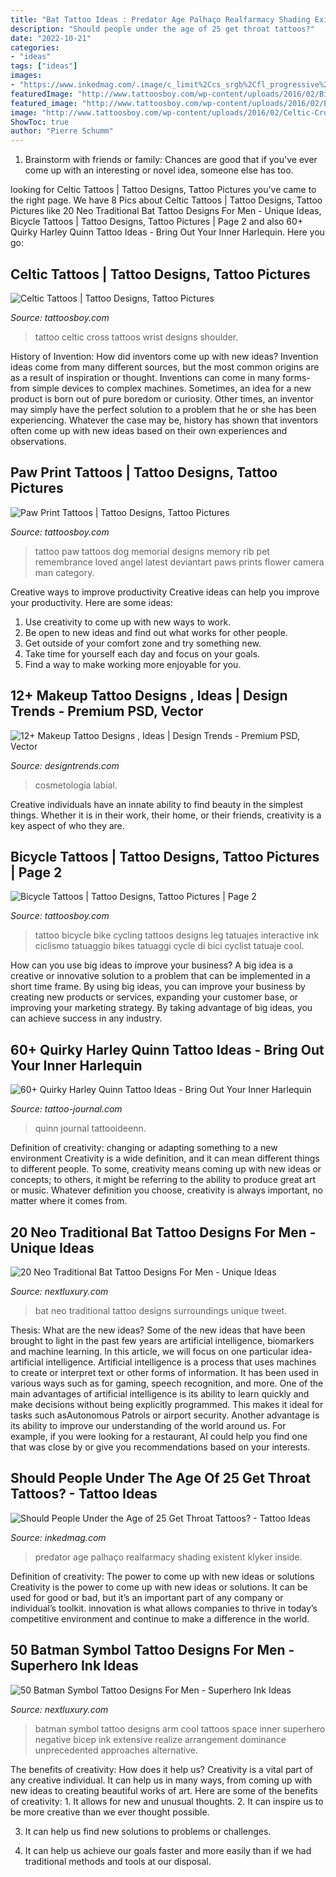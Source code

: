```yaml
---
title: "Bat Tattoo Ideas : Predator Age Palhaço Realfarmacy Shading Existent Klyker Inside"
description: "Should people under the age of 25 get throat tattoos?"
date: "2022-10-21"
categories:
- "ideas"
tags: ["ideas"]
images:
- "https://www.inkedmag.com/.image/c_limit%2Ccs_srgb%2Cfl_progressive%2Cq_auto:good%2Cw_700/MTU5MDMyOTUwMzMyMDA4MDg1/throat-3.jpg"
featuredImage: "http://www.tattoosboy.com/wp-content/uploads/2016/02/Bicycle-Tattoo-Design-On-Leg-TB1219.jpg"
featured_image: "http://www.tattoosboy.com/wp-content/uploads/2016/02/Bicycle-Tattoo-Design-On-Leg-TB1219.jpg"
image: "http://www.tattoosboy.com/wp-content/uploads/2016/02/Celtic-Cross-Tattoo-On-Wrist-TB12066.jpg"
ShowToc: true
author: "Pierre Schumm"
---
```



1. Brainstorm with friends or family: Chances are good that if you've ever come up with an interesting or novel idea, someone else has too.

	

		
looking for Celtic Tattoos | Tattoo Designs, Tattoo Pictures you've came to the right page. We have 8 Pics about Celtic Tattoos | Tattoo Designs, Tattoo Pictures like 20 Neo Traditional Bat Tattoo Designs For Men - Unique Ideas, Bicycle Tattoos | Tattoo Designs, Tattoo Pictures | Page 2 and also 60+ Quirky Harley Quinn Tattoo Ideas - Bring Out Your Inner Harlequin. Here you go:
		
    
## Celtic Tattoos | Tattoo Designs, Tattoo Pictures

<img loading=lazy src="http://www.tattoosboy.com/wp-content/uploads/2016/02/Celtic-Cross-Tattoo-On-Wrist-TB12066.jpg" onerror="this.onerror=null;this.src='https://tse1.mm.bing.net/th?id=OIP.DVUk3sjwhgaSxVhfNS2x-gHaJ7&amp;pid=15.1';" alt="Celtic Tattoos | Tattoo Designs, Tattoo Pictures">

_Source: tattoosboy.com_

>tattoo celtic cross tattoos wrist designs shoulder. 

	

History of Invention: How did inventors come up with new ideas?
Invention ideas come from many different sources, but the most common origins are as a result of inspiration or thought. Inventions can come in many forms- from simple devices to complex machines. Sometimes, an idea for a new product is born out of pure boredom or curiosity. Other times, an inventor may simply have the perfect solution to a problem that he or she has been experiencing. Whatever the case may be, history has shown that inventors often come up with new ideas based on their own experiences and observations.

    
## Paw Print Tattoos | Tattoo Designs, Tattoo Pictures

<img loading=lazy src="http://www.tattoosboy.com/wp-content/uploads/2016/03/Dog-Paw-Tattoo-On-Rib-TB1054.jpg" onerror="this.onerror=null;this.src='https://tse2.mm.bing.net/th?id=OIP.ihbHAPt4S1rN9pBIdKjFRQHaLE&amp;pid=15.1';" alt="Paw Print Tattoos | Tattoo Designs, Tattoo Pictures">

_Source: tattoosboy.com_

>tattoo paw tattoos dog memorial designs memory rib pet remembrance loved angel latest deviantart paws prints flower camera man category. 

	

Creative ways to improve productivity
Creative ideas can help you improve your productivity. Here are some ideas: 
1. Use creativity to come up with new ways to work.
2. Be open to new ideas and find out what works for other people. 
3. Get outside of your comfort zone and try something new. 
4. Take time for yourself each day and focus on your goals. 
5. Find a way to make working more enjoyable for you.

    
## 12+ Makeup Tattoo Designs , Ideas | Design Trends - Premium PSD, Vector

<img loading=lazy src="https://images.designtrends.com/wp-content/uploads/2016/01/04121216/Beautiful-Lipstick-Hand-Tattoo.jpg" onerror="this.onerror=null;this.src='https://tse1.mm.bing.net/th?id=OIP.AQZ2yCMD2UOqzsNYcxqn6QHaIY&amp;pid=15.1';" alt="12+ Makeup Tattoo Designs , Ideas | Design Trends - Premium PSD, Vector">

_Source: designtrends.com_

>cosmetología labial. 

	

Creative individuals have an innate ability to find beauty in the simplest things. Whether it is in their work, their home, or their friends, creativity is a key aspect of who they are.

    
## Bicycle Tattoos | Tattoo Designs, Tattoo Pictures | Page 2

<img loading=lazy src="http://www.tattoosboy.com/wp-content/uploads/2016/02/Bicycle-Tattoo-Design-On-Leg-TB1219.jpg" onerror="this.onerror=null;this.src='https://tse2.mm.bing.net/th?id=OIP.rKb4nw3fveeQfBqPZtUfRQHaJ4&amp;pid=15.1';" alt="Bicycle Tattoos | Tattoo Designs, Tattoo Pictures | Page 2">

_Source: tattoosboy.com_

>tattoo bicycle bike cycling tattoos designs leg tatuajes interactive ink ciclismo tatuaggio bikes tatuaggi cycle di bici cyclist tatuaje cool. 

	

How can you use big ideas to improve your business?
A big idea is a creative or innovative solution to a problem that can be implemented in a short time frame. By using big ideas, you can improve your business by creating new products or services, expanding your customer base, or improving your marketing strategy. By taking advantage of big ideas, you can achieve success in any industry.

    
## 60+ Quirky Harley Quinn Tattoo Ideas - Bring Out Your Inner Harlequin

<img loading=lazy src="https://tattoo-journal.com/wp-content/uploads/2017/01/Harley-Quinn-Tattoo-42.jpg" onerror="this.onerror=null;this.src='https://tse4.mm.bing.net/th?id=OIP.ty8CligwYZKFxdzpnzhN1gHaHa&amp;pid=15.1';" alt="60+ Quirky Harley Quinn Tattoo Ideas - Bring Out Your Inner Harlequin">

_Source: tattoo-journal.com_

>quinn journal tattooideenn. 

	

Definition of creativity: changing or adapting something to a new environment
Creativity is a wide definition, and it can mean different things to different people. To some, creativity means coming up with new ideas or concepts; to others, it might be referring to the ability to produce great art or music. Whatever definition you choose, creativity is always important, no matter where it comes from.

    
## 20 Neo Traditional Bat Tattoo Designs For Men - Unique Ideas

<img loading=lazy src="http://nextluxury.com/wp-content/uploads/neo-traditional-bat-tattoo-ideas-for-males.jpg" onerror="this.onerror=null;this.src='https://tse2.mm.bing.net/th?id=OIP.XJHaUA0Hd6I7vTGemSNEJwHaHa&amp;pid=15.1';" alt="20 Neo Traditional Bat Tattoo Designs For Men - Unique Ideas">

_Source: nextluxury.com_

>bat neo traditional tattoo designs surroundings unique tweet. 

	

Thesis: What are the new ideas?
Some of the new ideas that have been brought to light in the past few years are artificial intelligence, biomarkers and machine learning. In this article, we will focus on one particular idea- artificial intelligence. Artificial intelligence is a process that uses machines to create or interpret text or other forms of information. It has been used in various ways such as for gaming, speech recognition, and more. 
One of the main advantages of artificial intelligence is its ability to learn quickly and make decisions without being explicitly programmed. This makes it ideal for tasks such asAutonomous Patrols or airport security. Another advantage is its ability to improve our understanding of the world around us. For example, if you were looking for a restaurant, AI could help you find one that was close by or give you recommendations based on your interests.

    
## Should People Under The Age Of 25 Get Throat Tattoos? - Tattoo Ideas

<img loading=lazy src="https://www.inkedmag.com/.image/c_limit%2Ccs_srgb%2Cfl_progressive%2Cq_auto:good%2Cw_700/MTU5MDMyOTUwMzMyMDA4MDg1/throat-3.jpg" onerror="this.onerror=null;this.src='https://tse2.mm.bing.net/th?id=OIP.mt2623Y6opB2kPFyAmya0gHaLG&amp;pid=15.1';" alt="Should People Under the Age of 25 Get Throat Tattoos? - Tattoo Ideas">

_Source: inkedmag.com_

>predator age palhaço realfarmacy shading existent klyker inside. 

	

Definition of creativity: The power to come up with new ideas or solutions
Creativity is the power to come up with new ideas or solutions. It can be used for good or bad, but it’s an important part of any company or individual’s toolkit. innovation is what allows companies to thrive in today’s competitive environment and continue to make a difference in the world.

    
## 50 Batman Symbol Tattoo Designs For Men - Superhero Ink Ideas

<img loading=lazy src="http://nextluxury.com/wp-content/uploads/guy-with-cool-negative-space-batman-symbol-inner-arm-bicep-tattoo.jpg" onerror="this.onerror=null;this.src='https://tse3.mm.bing.net/th?id=OIP.oRsMMd8f0_CNYt5C40iKcgHaEX&amp;pid=15.1';" alt="50 Batman Symbol Tattoo Designs For Men - Superhero Ink Ideas">

_Source: nextluxury.com_

>batman symbol tattoo designs arm cool tattoos space inner superhero negative bicep ink extensive realize arrangement dominance unprecedented approaches alternative. 

	

The benefits of creativity: How does it help us?
Creativity is a vital part of any creative individual. It can help us in many ways, from coming up with new ideas to creating beautiful works of art. Here are some of the benefits of creativity: 1. It allows for new and unusual thoughts.
2. It can inspire us to be more creative than we ever thought possible.

3. It can help us find new solutions to problems or challenges.

4. It can help us achieve our goals faster and more easily than if we had traditional methods and tools at our disposal.

